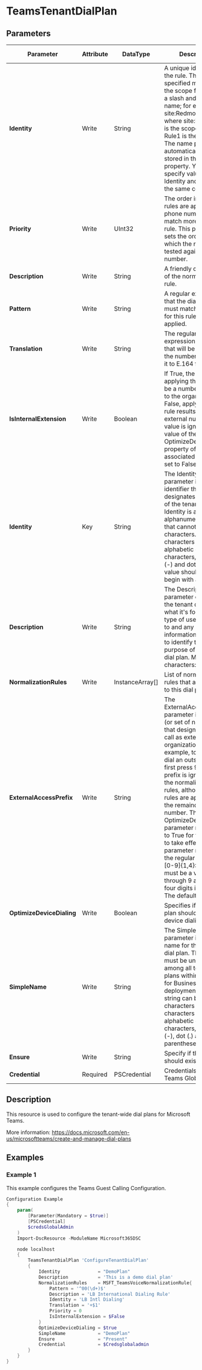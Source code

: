 ﻿# TeamsTenantDialPlan

## Parameters

| Parameter | Attribute | DataType | Description | Allowed Values |
| --- | --- | --- | --- | --- |
| **Identity** | Write | String | A unique identifier for the rule. The Identity specified must include the scope followed by a slash and then the name; for example: site:Redmond/Rule1, where site:Redmond is the scope and Rule1 is the name. The name portion will automatically be stored in the Name property. You cannot specify values for Identity and Name in the same command. ||
| **Priority** | Write | UInt32 | The order in which rules are applied. A phone number might match more than one rule. This parameter sets the order in which the rules are tested against the number. ||
| **Description** | Write | String | A friendly description of the normalization rule. ||
| **Pattern** | Write | String | A regular expression that the dialed number must match in order for this rule to be applied. ||
| **Translation** | Write | String | The regular expression pattern that will be applied to the number to convert it to E.164 format. ||
| **IsInternalExtension** | Write | Boolean | If True, the result of applying this rule will be a number internal to the organization. If False, applying the rule results in an external number. This value is ignored if the value of the OptimizeDeviceDialing property of the associated dial plan is set to False. ||
| **Identity** | Key | String | The Identity parameter is a unique identifier that designates the name of the tenant dial plan. Identity is an alphanumeric string that cannot exceed 49 characters. Valid characters are alphabetic or numeric characters, hyphen (-) and dot (.). The value should not begin with a (.). ||
| **Description** | Write | String | The Description parameter describes the tenant dial plan - what it's for, what type of user it applies to and any other information that helps to identify the purpose of the tenant dial plan. Maximum characters: 512. ||
| **NormalizationRules** | Write | InstanceArray[] | List of normalization rules that are applied to this dial plan. ||
| **ExternalAccessPrefix** | Write | String | The ExternalAccessPrefix parameter is a number (or set of numbers) that designates the call as external to the organization. (For example, to tenant-dial an outside line, first press 9.) This prefix is ignored by the normalization rules, although these rules are applied to the remainder of the number. The OptimizeDeviceDialing parameter must be set to True for this value to take effect. This parameter must match the regular expression [0-9]{1,4}: that is, it must be a value 0 through 9 and one to four digits in length. The default value is 9. ||
| **OptimizeDeviceDialing** | Write | Boolean | Specifies if the dial plan should optimize device dialing or not. ||
| **SimpleName** | Write | String | The SimpleName parameter is a display name for the tenant dial plan. This name must be unique among all tenant dial plans within the Skype for Business Server deployment.This string can be up to 49 characters long. Valid characters are alphabetic or numeric characters, hyphen (-), dot (.) and parentheses (()). ||
| **Ensure** | Write | String | Specify if this dial plan should exist or not. |Present, Absent|
| **Credential** | Required | PSCredential | Credentials of the Teams Global Admin ||

## Description

This resource is used to configure the tenant-wide dial plans for Microsoft Teams.

More information: https://docs.microsoft.com/en-us/microsoftteams/create-and-manage-dial-plans

## Examples

### Example 1

This example configures the Teams Guest Calling Configuration.

```powershell
Configuration Example
{
    param(
        [Parameter(Mandatory = $true)]
        [PSCredential]
        $credsGlobalAdmin
    )
    Import-DscResource -ModuleName Microsoft365DSC

    node localhost
    {
        TeamsTenantDialPlan 'ConfigureTenantDialPlan'
        {
            Identity              = "DemoPlan"
            Description           = 'This is a demo dial plan'
            NormalizationRules    = MSFT_TeamsVoiceNormalizationRule{
                Pattern = '^00(\d+)$'
                Description = 'LB International Dialing Rule'
                Identity = 'LB Intl Dialing'
                Translation = '+$1'
                Priority = 0
                IsInternalExtension = $False
            }
            OptimizeDeviceDialing = $true
            SimpleName            = "DemoPlan"
            Ensure                = "Present"
            Credential            = $Credsglobaladmin
        }
    }
}
```

